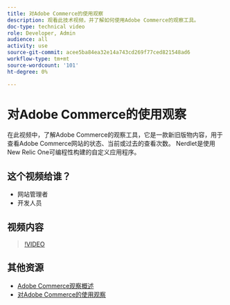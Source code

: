 ```yaml
---
title: 对Adobe Commerce的使用观察
description: 观看此技术视频，并了解如何使用Adobe Commerce的观察工具。
doc-type: technical video
role: Developer, Admin
audience: all
activity: use
source-git-commit: acee5ba84ea32e14a743cd269f77ced821548ad6
workflow-type: tm+mt
source-wordcount: '101'
ht-degree: 0%

---
```


# 对Adobe Commerce的使用观察

在此视频中，了解Adobe Commerce的观察工具，它是一款新旧版物内容，用于查看Adobe Commerce网站的状态、当前或过去的查看次数。 Nerdlet是使用New Relic One可编程性构建的自定义应用程序。

## 这个视频给谁？

- 网站管理者
- 开发人员

## 视频内容

>[!VIDEO](https://video.tv.adobe.com/v/344444?quality=12&learn=on)

## 其他资源

- [Adobe Commerce观察概述](https://support.magento.com/hc/en-us/articles/4406549696781)
- [对Adobe Commerce的使用观察](https://support.magento.com/hc/en-us/articles/4402379845901-Use-Observation-for-Adobe-Commerce)
